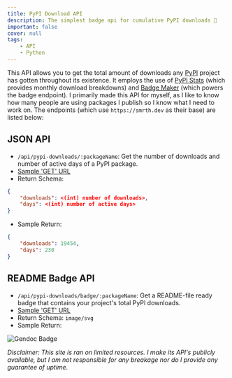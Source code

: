 ```yaml
---
title: PyPI Download API
description: The simplest badge api for cumulative PyPI downloads 🧮
important: false
cover: null
tags:
    - API
    - Python
---
```


This API allows you to get the total amount of downloads any [PyPI](https://pypi.org) project has gotten throughout its existence. It employs the use of [PyPI Stats](https://pypistats.org/) (which provides monthly download breakdowns) and [Badge Maker](https://www.npmjs.com/package/badge-maker) (which powers the badge endpoint). I primarily made this API for myself, as I like to know how many people are using packages I publish so I know what I need to work on. The endpoints (which use `https://smrth.dev` as their base) are listed below:

## JSON API
- `/api/pypi-downloads/:packageName`:  Get the number of downloads and number of active days of a PyPI package.
- [Sample 'GET' URL](/api/pypi-downloads/gendoc)
- Return Schema:
```json
{
    "downloads": <(int) number of downloads>,
    "days": <(int) number of active days>
}
```
- Sample Return:
```json
{
    "downloads": 19454,
    "days": 230
}
```

## README Badge API
- `/api/pypi-downloads/badge/:packageName`: Get a README-file ready badge that contains your project's total PyPI downloads.
- [Sample 'GET' URL](/api/pypi-downloads/badge/gendoc)
- Return Schema: `image/svg`
- Sample Return:

![Gendoc Badge](/api/pypi-downloads/badge/gendoc)

*Disclaimer: This site is ran on limited resources. I make its API's publicly available, but I am not responsible for any breakage nor do I provide any guarantee of uptime.*